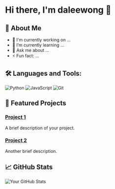 # Hi there, I'm daleewong 👋

## 🚀 About Me
- 🔭 I'm currently working on ...
- 🌱 I’m currently learning ...
- 💬 Ask me about ...
- ⚡ Fun fact: ...

## 🛠️ Languages and Tools:
![Python](https://img.shields.io/badge/-Python-3776AB?logo=python&logoColor=white&style=flat)
![JavaScript](https://img.shields.io/badge/-JavaScript-F7DF1E?logo=javascript&logoColor=black&style=flat)
![Git](https://img.shields.io/badge/-Git-F05032?logo=git&logoColor=white&style=flat)

## 🌟 Featured Projects
### [Project 1](https://github.com/yourusername/project1)
A brief description of your project.

### [Project 2](https://github.com/yourusername/project2)
Another brief description.

## 📈 GitHub Stats
![Your GitHub Stats](https://github-readme-stats.vercel.app/api?username=yourusername&show_icons=true&theme=radical)

